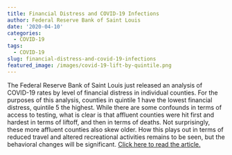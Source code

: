```yaml
---
title: Financial Distress and COVID-19 Infections
author: Federal Reserve Bank of Saint Louis
date: '2020-04-10'
categories:
  - COVID-19
tags:
  - COVID-19
slug: financial-distress-and-covid-19-infections
featured_image: /images/covid-19-lift-by-quintile.png
---
```

The Federal Reserve Bank of Saint Louis just released an analysis of COVID-19 rates by level of financial distress in individual counties.  For the purposes of this analysis, counties in quintile 1 have the lowest financial distress, quintile 5 the highest.  While there are some confounds in terms of access to testing, what is clear is that affluent counties were hit first and hardest in terms of liftoff, and then in terms of deaths.  Not surprisingly, these more affluent counties also skew older.  How this plays out in terms of reduced travel and altered recreational activities remains to be seen, but the behavioral changes will be significant.  [Click here to read the article.](Https://www.stlouisfed.org/on-the-economy/2020/april/covid-19-financial-distress-vulnerability-infection-death)